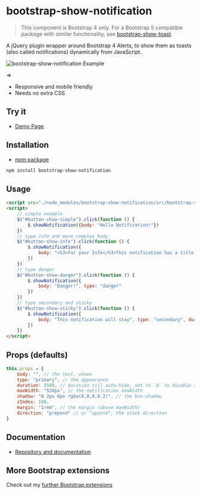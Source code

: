 # bootstrap-show-notification

> This component is Bootstrap 4 only. For a Bootstrap 5 compatible 
> package with similar functionality, see [bootstrap-show-toast](https://github.com/shaack/bootstrap-show-toast).

A jQuery plugin wrapper around Bootstrap 4 Alerts, to show them as toasts (also called notifications) dynamically from JavaScript.

![bootstrap-show-notification Example](https://shaack.com/projekte/assets/img/bootstrap-show-notification-lg.png?v=2)

=>
- Responsive and mobile friendly
- Needs no extra CSS

## Try it

- [Demo Page](https://shaack.com/projekte/bootstrap-show-notification/)

## Installation

- [npm package](https://www.npmjs.com/package/bootstrap-show-notification)

```sh
npm install bootstrap-show-notification
```

## Usage

```html
<script src="./node_modules/bootstrap-show-notification/src/bootstrap-show-notification.js"></script>
<script>
    // simple example
    $("#button-show-simple").click(function () {
        $.showNotification({body: "Hello Notification!"})
    })
    // type info and more complex body
    $("#button-show-info").click(function () {
        $.showNotification({
            body: "<h3>For your Info</h3>This notification has a title and a body and more text than the previous one.", type: "info"
        })
    })
    // type danger
    $("#button-show-danger").click(function () {
        $.showNotification({
            body: "Danger!", type: "danger"
        })
    })
    // type secondary and sticky
    $("#button-show-sticky").click(function () {
        $.showNotification({
            body: "This notification will stay", type: "secondary", duration: 0
        })
    })
</script>
```

## Props (defaults)

```js
this.props = {
    body: "", // the text, shown
    type: "primary", // the appearance
    duration: 5500, // duration till auto-hide, set to `0` to disable auto-hide
    maxWidth: "520px", // the notification maxWidth
    shadow: "0 2px 6px rgba(0,0,0,0.2)", // the box-shadow
    zIndex: 100,
    margin: "1rem", // the margin (above maxWidth)
    direction: "prepend" // or "append", the stack direction
}
```

## Documentation

- [Repository and documentation](https://github.com/shaack/bootstrap-show-notification)

## More Bootstrap extensions

Check out my [further Bootstrap extensions](https://shaack.com/en/open-source-components)
